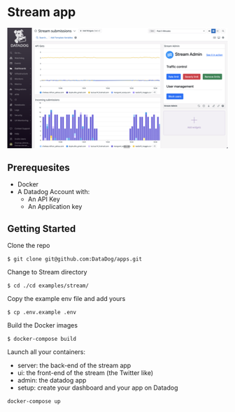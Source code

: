 # Stream app

![The Datadog Dashboard of the Stream project](stream.png)

## Prerequesites

-   Docker
-   A Datadog Account with:
    -   An API Key
    -   An Application key

## Getting Started

Clone the repo

```
$ git clone git@github.com:DataDog/apps.git
```

Change to Stream directory

```
$ cd ./cd examples/stream/
```

Copy the example env file and add yours

```
$ cp .env.example .env
```

Build the Docker images

```
$ docker-compose build
```

Launch all your containers:

-   server: the back-end of the stream app
-   ui: the front-end of the stream (the Twitter like)
-   admin: the datadog app
-   setup: create your dashboard and your app on Datadog

```
docker-compose up
```

